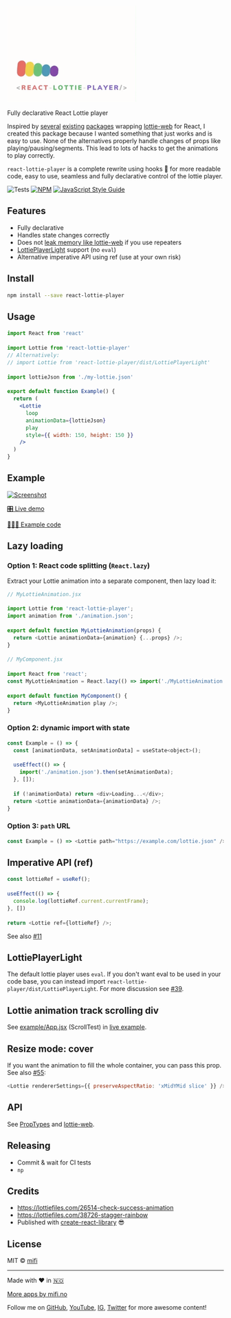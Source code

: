 ![](https://github.com/mifi/gifs/raw/master/react-lottie-player.gif)

Fully declarative React Lottie player

Inspired by [several](https://github.com/felippenardi/lottie-react-web) [existing](https://github.com/chenqingspring/react-lottie) [packages](https://github.com/Gamote/lottie-react) wrapping [lottie-web](https://github.com/airbnb/lottie-web) for React, I created this package because I wanted something that just works and is easy to use. None of the alternatives properly handle changes of props like playing/pausing/segments. This lead to lots of hacks to get the animations to play correctly.

`react-lottie-player` is a complete rewrite using hooks 🎣 for more readable code, easy to use, seamless and fully declarative control of the lottie player.

![Tests](https://github.com/mifi/react-lottie-player/workflows/Tests/badge.svg) [![NPM](https://img.shields.io/npm/v/react-lottie-player.svg)](https://www.npmjs.com/package/react-lottie-player) [![JavaScript Style Guide](https://img.shields.io/badge/code_style-standard-brightgreen.svg)](https://standardjs.com)

## Features

- Fully declarative
- Handles state changes correctly
- Does not [leak memory like lottie-web](https://github.com/mifi/react-lottie-player/issues/35) if you use repeaters
- [LottiePlayerLight](#lottieplayerlight) support (no `eval`)
- Alternative imperative API using ref (use at your own risk)

## Install

```bash
npm install --save react-lottie-player
```

## Usage

```jsx
import React from 'react'

import Lottie from 'react-lottie-player'
// Alternatively:
// import Lottie from 'react-lottie-player/dist/LottiePlayerLight'

import lottieJson from './my-lottie.json'

export default function Example() {
  return (
    <Lottie
      loop
      animationData={lottieJson}
      play
      style={{ width: 150, height: 150 }}
    />
  )
}
```

## Example

<a href="https://mifi.github.io/react-lottie-player/">
  <img src="screenshot.png" width="400" alt="Screenshot" />
</a>

[🎛 Live demo](https://mifi.github.io/react-lottie-player/)

[👩🏿‍💻 Example code](example/src/App.jsx)

## Lazy loading

### Option 1: React code splitting (`React.lazy`)

Extract your Lottie animation into a separate component, then lazy load it:

```js
// MyLottieAnimation.jsx

import Lottie from 'react-lottie-player';
import animation from './animation.json';

export default function MyLottieAnimation(props) {
  return <Lottie animationData={animation} {...props} />;
}

// MyComponent.jsx

import React from 'react';
const MyLottieAnimation = React.lazy(() => import('./MyLottieAnimation'));

export default function MyComponent() {
  return <MyLottieAnimation play />;
}
```

### Option 2: dynamic import with state

```js
const Example = () => {
  const [animationData, setAnimationData] = useState<object>();

  useEffect(() => {
    import('./animation.json').then(setAnimationData);
  }, []);

  if (!animationData) return <div>Loading...</div>;
  return <Lottie animationData={animationData} />;
}
```

### Option 3: `path` URL

```js
const Example = () => <Lottie path="https://example.com/lottie.json" />;
```

## Imperative API (ref)

```js
const lottieRef = useRef();

useEffect(() => {
  console.log(lottieRef.current.currentFrame);
}, [])

return <Lottie ref={lottieRef} />;
```

See also [#11](https://github.com/mifi/react-lottie-player/issues/11)

## LottiePlayerLight

The default lottie player uses `eval`. If you don't want eval to be used in your code base, you can instead import `react-lottie-player/dist/LottiePlayerLight`. For more discussion see [#39](https://github.com/mifi/react-lottie-player/pull/39).

## Lottie animation track scrolling div

See [example/App.jsx](example/src/App.jsx) (ScrollTest) in [live example](https://mifi.github.io/react-lottie-player/).

## Resize mode: cover

If you want the animation to fill the whole container, you can pass this prop. See also [#55](https://github.com/mifi/react-lottie-player/issues/55):

```js
<Lottie rendererSettings={{ preserveAspectRatio: 'xMidYMid slice' }} />
```

## API

See [PropTypes](src/props.js) and [lottie-web](https://github.com/airbnb/lottie-web).

## Releasing

- Commit & wait for CI tests
- `np`

## Credits

- https://lottiefiles.com/26514-check-success-animation
- https://lottiefiles.com/38726-stagger-rainbow
- Published with [create-react-library](https://github.com/transitive-bullshit/create-react-library) 😎

## License

MIT © [mifi](https://github.com/mifi)

---

Made with ❤️ in [🇳🇴](https://www.youtube.com/watch?v=uQIv8Vo9_Jc)

[More apps by mifi.no](https://mifi.no/)

Follow me on [GitHub](https://github.com/mifi/), [YouTube](https://www.youtube.com/channel/UC6XlvVH63g0H54HSJubURQA), [IG](https://www.instagram.com/mifi.no/), [Twitter](https://twitter.com/mifi_no) for more awesome content!
